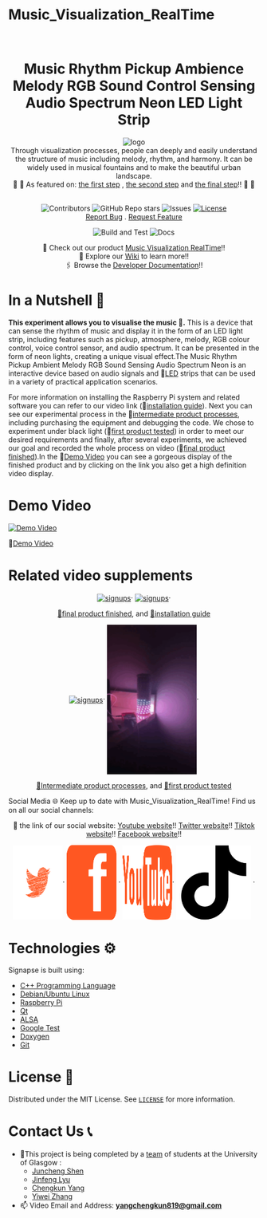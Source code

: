 # Music_Visualization_RealTime



<!-- PROJECT LOGO -->
<br />
<div align="center">
   <h1 align="center">Music Rhythm Pickup Ambience Melody RGB Sound Control Sensing Audio Spectrum Neon LED Light Strip</h1>
 <img src="https://github.com/ShenJuncheng/Music_Visualization_RealTime/blob/master/images/logo.gif" alt="logo" width="400" div al ign=center />
 </br>
 Through visualization processes, people can deeply and easily understand the structure of music including melody, rhythm, and harmony. It can be widely used in musical fountains and to make the beautiful urban landscape.
 </br>
 📰 🤩 As featured on: 
    <a href="https://www.youtube.com/watch?v=cDUxdskk_mE"> the first step</a> ,
    <a href="https://www.youtube.com/watch?v=k5yiMBfBp4c"> the second step</a> 
   and <a href="https://www.youtube.com/watch?v=WVSBW5tGGxk"> the final step</a>!! 🤩 📰
 </br>
 </br>

![Contributors](https://img.shields.io/github/contributors/ShenJuncheng/Music_Visualization_RealTime?style=for-the-badge)
![GitHub Repo stars](https://img.shields.io/github/stars/ShenJuncheng/Music_Visualization_RealTime?style=for-the-badge)
![Issues](https://img.shields.io/github/issues-raw/ShenJuncheng/Music_Visualization_RealTime?style=for-the-badge)
[![License](https://img.shields.io/github/license/ShenJuncheng/Music_Visualization_RealTime?style=for-the-badge)](https://github.com/ShenJuncheng/Music_Visualization_RealTime/blob/master/LICENSE)
<br />
<a href="https://github.com/ShenJuncheng/Music_Visualization_RealTime/issues">Report Bug</a>
.
<a href="https://github.com/ShenJuncheng/Music_Visualization_RealTime/issues">Request Feature</a>
<br />

![Build and Test](https://github.com/albanjoseph/Signapse/actions/workflows/cmake_build.yml/badge.svg?branch=dev&event=push)
![Docs](https://github.com/albanjoseph/Signapse/actions/workflows/docs.yml/badge.svg)

  <p align="center">
    🎥 Check out our product
    <a href="https://youtube.com/shorts/K81KBM_WK1A?feature=share"> Music Visualization RealTime</a>!!
    <br />
    📜 Explore our 
    <a href="https://github.com/ShenJuncheng/Music_Visualization_RealTime/wiki"> Wiki</a> to learn more!!
    <br />
    🖇️ Browse the 
    <a href="https://testingforforrwhat.github.io/Music%20Rhythm/html/annotated.html"> Developer Documentation</a>!! 
  </p>
</p>
</div>
<h3 align="left"></h3>



# In a Nutshell 🎵

**This experiment allows you to visualise the music 🎵.​**
This is a device that can sense the rhythm of music and display it in the form of an LED light strip, including features such as pickup, atmosphere, melody, RGB colour control, voice control sensor, and audio spectrum. It can be presented in the form of neon lights, creating a unique visual effect.The Music Rhythm Pickup Ambient Melody RGB Sound Sensing Audio Spectrum Neon is an interactive device based on audio signals and 🔗[LED](https://github.com/ShenJuncheng/Music_Visualization_RealTime/blob/master/images/ledstrip.png) strips that can be used in a variety of practical application scenarios. 

For more information on installing the Raspberry Pi system and related software you can refer to our video link (🔗[installation guide](https://www.youtube.com/watch?v=cDUxdskk_mE)). Next you can see our experimental process in the 🔗[intermediate product processes](https://www.youtube.com/watch?v=k5yiMBfBp4c), including purchasing the equipment and debugging the code. We chose to experiment under black light (🔗[first product tested](https://twitter.com/ilovemandheling/status/1646591982796525580?s=61&t=DiPPDKnMr0ZFpzdojYN8UA)) in order to meet our desired requirements and finally, after several experiments, we achieved our goal and recorded the whole process on video (🔗[final product finished](https://www.youtube.com/watch?v=WVSBW5tGGxk)).In the 🔗[Demo Video](https://twitter.com/ilovemandheling/status/1647720095160909824) you can see a gorgeous display of the finished product and by clicking on the link you also get a high definition video display.



# Demo Video                                                             
[![Demo Video](https://github.com/ShenJuncheng/Music_Visualization_RealTime/blob/master/images/Demo%20Video%20finished%20.gif)](https://twitter.com/ilovemandheling/status/1647720095160909824)

🔗[Demo Video](https://twitter.com/ilovemandheling/status/1647720095160909824)

# Related video supplements

<p align="center">
<a href="https://www.youtube.com/watch?v=WVSBW5tGGxk" target="blank"><img align="center" src="https://github.com/ShenJuncheng/Music_Visualization_RealTime/blob/master/images/final%20product%20finished.gif" alt="signups" height="150" width="230" /></a>·
<a href="https://www.youtube.com/watch?v=k5yiMBfBp4c" target="blank"><img align="center" src="https://github.com/ShenJuncheng/Music_Visualization_RealTime/blob/master/images/step%20for%20our%20app%20for%20projects%20finished.gif" alt="signups" height="150" width="230" /></a>·
</p>

<p align="center">   
    <a href="https://www.youtube.com/watch?v=WVSBW5tGGxk"> 🔗final product finished</a>,
    and <a href="https://www.youtube.com/watch?v=cDUxdskk_mE"> 🔗installation guide</a>
</p> 
   

<p align="center">
<a href="https://www.youtube.com/watch?v=k5yiMBfBp4c" target="blank"><img align="center" src="https://github.com/ShenJuncheng/Music_Visualization_RealTime/blob/master/images/Process%20notes.gif" alt="signups" height="300" width="180" /></a>·
<a href="https://twitter.com/ilovemandheling/status/1646591982796525580?s=61&t=DiPPDKnMr0ZFpzdojYN8UA" target="blank"><img align="center" src="https://github.com/ShenJuncheng/Music_Visualization_RealTime/blob/master/images/final%20product-4.gif" alt="signups" height="300" width="180" /></a>·
</p>

<p align="center">   
    <a href="https://www.youtube.com/watch?v=k5yiMBfBp4c"> 🔗Intermediate product processes</a>,
    and <a href="https://twitter.com/ilovemandheling/status/1646591982796525580?s=61&t=DiPPDKnMr0ZFpzdojYN8UA"> 🔗first product tested</a>
</p> 



Social Media 🌐
Keep up to date with Music_Visualization_RealTime! Find us on all our social channels:
</br>

<p align="center">
    🔗 the link of our social website:
    <a href="https://www.youtube.com/@chengkunyang-py8ym/featured"> Youtube website</a>!!
    <a href="https://twitter.com/ilovemandheling"> Twitter website</a>!!
    <a href="https://www.tiktok.com/@chengkunyang"> Tiktok website</a>!!
    <a href="https://www.facebook.com/profile.php?id=100091873299953"> Facebook website</a>!!
    <br />





<p align="center">
<a href="https://twitter.com/ilovemandheling" target="blank"><img align="center" src="https://github.com/ShenJuncheng/Music_Visualization_RealTime/blob/master/images/Twitter.svg" alt="signups" height="150" width="100" /></a>·
<a href="https://www.facebook.com/profile.php?id=100091873299953" target="blank"><img align="center" src="https://github.com/ShenJuncheng/Music_Visualization_RealTime/blob/master/images/facebook.svg" alt="signapse" height="150" width="100" /></a> ·
<a href="https://www.youtube.com/@chengkunyang-py8ym/featured" target="blank"><img align="center" src="https://github.com/ShenJuncheng/Music_Visualization_RealTime/blob/master/images/youtube.svg" alt="youtube" height="150" width="100"  /></a>·
<a href="https://www.tiktok.com/@chengkunyang" target="blank"><img align="center" src="https://github.com/ShenJuncheng/Music_Visualization_RealTime/blob/master/images/tiktok.svg" width="150" /></a> ·


</p>

# Technologies ⚙️
Signapse is built using:
- [C++ Programming Language](https://www.cplusplus.com/)
- [Debian/Ubuntu Linux](https://www.linux.org/)
- [Raspberry Pi](https://www.raspberrypi.org)
- [Qt](https://www.qt.io/)
- [ALSA](https://www.linuxjournal.com/article/6735)
- [Google Test](https://github.com/google/googletest)
- [Doxygen](https://www.doxygen.nl/index.html)
- [Git](https://git-scm.com/)


<!-- LICENSE -->

# License 📰

Distributed under the MIT License. See [`LICENSE`](https://github.com/ShenJuncheng/Music_Visualization_RealTime/blob/master/LICENSE) for more information.




# Contact Us 📞
- 🔭This project is being completed by a [team](https://github.com/ShenJuncheng/Music_Visualization_RealTime/wiki/Team-Contribution) of students at the University of Glasgow :
    * [Juncheng Shen](https://github.com/ShenJuncheng)
    * [Jinfeng Lyu](https://github.com/Jinfeng-Lyu)
    * [Chengkun Yang](https://github.com/YANGCHENGKUN-designer)
    * [Yiwei Zhang](https://github.com/testingforforrwhat)
- 📫 Video Email and Address: **yangchengkun819@gmail.com**
